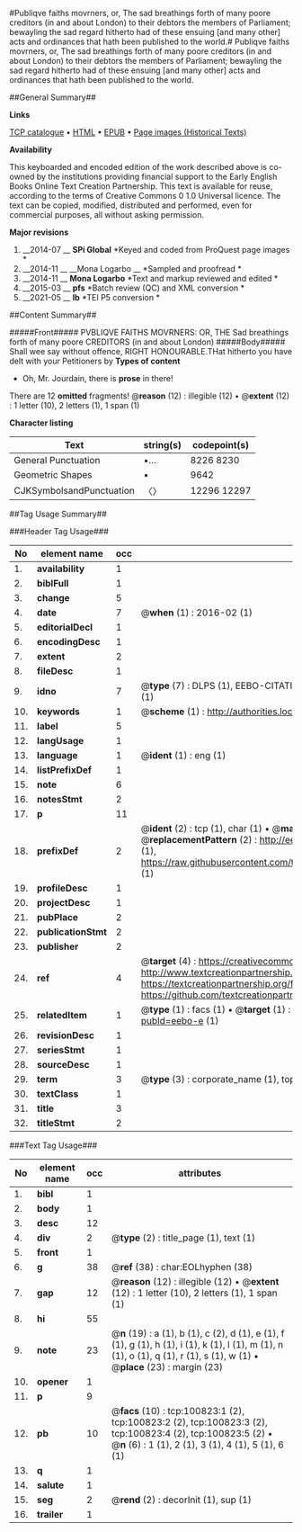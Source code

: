 #Publiqve faiths movrners, or, The sad breathings forth of many poore creditors (in and about London) to their debtors the members of Parliament; bewayling the sad regard hitherto had of these ensuing [and many other] acts and ordinances that hath been published to the world.#
Publiqve faiths movrners, or, The sad breathings forth of many poore creditors (in and about London) to their debtors the members of Parliament; bewayling the sad regard hitherto had of these ensuing [and many other] acts and ordinances that hath been published to the world.

##General Summary##

**Links**

[TCP catalogue](http://www.ota.ox.ac.uk/tcp/)  • 
[HTML](http://tei.it.ox.ac.uk/tcp/Texts-HTML/free/A56/A56239.html)  • 
[EPUB](http://tei.it.ox.ac.uk/tcp/Texts-EPUB/free/A56/A56239.epub) • 
[Page images (Historical Texts)](https://historicaltexts.jisc.ac.uk/eebo-13619654e)

**Availability**

This keyboarded and encoded edition of the work described above is co-owned by the
    institutions providing financial support to the Early English Books Online Text Creation
    Partnership. This text is available for reuse, according to the terms of  Creative Commons 0 1.0 Universal
    licence. The text can be copied, modified, distributed and performed, even for commercial
    purposes, all without asking permission.

**Major revisions**

1. __2014-07 __ __SPi Global__ *Keyed and coded from ProQuest page images *
1. __2014-11 __ __Mona Logarbo __ *Sampled and proofread *
1. __2014-11 __ __Mona Logarbo__ *Text and markup reviewed and edited *
1. __2015-03 __ __pfs__ *Batch review (QC) and XML conversion *
1. __2021-05 __ __lb__ *TEI P5 conversion *

##Content Summary##

#####Front#####
PVBLIQVE FAITHS MOVRNERS: OR, THE Sad breathings forth of many poore CREDITORS (in and about London)
#####Body#####
Shall wee say without offence, RIGHT HONOURABLE.THat hitherto you have delt with your Petitioners by
**Types of content**

  * Oh, Mr. Jourdain, there is **prose** in there!

There are 12 **omitted** fragments! 
 @__reason__ (12) : illegible (12)  •  @__extent__ (12) : 1 letter (10), 2 letters (1), 1 span (1)

**Character listing**


|Text|string(s)|codepoint(s)|
|---|---|---|
|General Punctuation|•…|8226 8230|
|Geometric Shapes|▪|9642|
|CJKSymbolsandPunctuation|〈〉|12296 12297|

##Tag Usage Summary##

###Header Tag Usage###

|No|element name|occ|attributes|
|---|---|---|---|
|1.|__availability__|1||
|2.|__biblFull__|1||
|3.|__change__|5||
|4.|__date__|7| @__when__ (1) : 2016-02 (1)|
|5.|__editorialDecl__|1||
|6.|__encodingDesc__|1||
|7.|__extent__|2||
|8.|__fileDesc__|1||
|9.|__idno__|7| @__type__ (7) : DLPS (1), EEBO-CITATION (1), VID (1), EEBO-PROQUEST (1), STC (2), OCLC (1)|
|10.|__keywords__|1| @__scheme__ (1) : http://authorities.loc.gov/ (1)|
|11.|__label__|5||
|12.|__langUsage__|1||
|13.|__language__|1| @__ident__ (1) : eng (1)|
|14.|__listPrefixDef__|1||
|15.|__note__|6||
|16.|__notesStmt__|2||
|17.|__p__|11||
|18.|__prefixDef__|2| @__ident__ (2) : tcp (1), char (1)  •  @__matchPattern__ (2) : ([0-9\-]+):([0-9IVX]+) (1), (.+) (1)  •  @__replacementPattern__ (2) : http://eebo.chadwyck.com/downloadtiff?vid=$1&page=$2 (1), https://raw.githubusercontent.com/textcreationpartnership/Texts/master/tcpchars.xml#$1 (1)|
|19.|__profileDesc__|1||
|20.|__projectDesc__|1||
|21.|__pubPlace__|2||
|22.|__publicationStmt__|2||
|23.|__publisher__|2||
|24.|__ref__|4| @__target__ (4) : https://creativecommons.org/publicdomain/zero/1.0/ (1), http://www.textcreationpartnership.org/docs/. (1), https://textcreationpartnership.org/faq/#faq05 (1), https://github.com/textcreationpartnership (1)|
|25.|__relatedItem__|1| @__type__ (1) : facs (1)  •  @__target__ (1) : https://data.historicaltexts.jisc.ac.uk/view?pubId=eebo-e (1)|
|26.|__revisionDesc__|1||
|27.|__seriesStmt__|1||
|28.|__sourceDesc__|1||
|29.|__term__|3| @__type__ (3) : corporate_name (1), topical_term (1), geographic_name (1)|
|30.|__textClass__|1||
|31.|__title__|3||
|32.|__titleStmt__|2||


###Text Tag Usage###

|No|element name|occ|attributes|
|---|---|---|---|
|1.|__bibl__|1||
|2.|__body__|1||
|3.|__desc__|12||
|4.|__div__|2| @__type__ (2) : title_page (1), text (1)|
|5.|__front__|1||
|6.|__g__|38| @__ref__ (38) : char:EOLhyphen (38)|
|7.|__gap__|12| @__reason__ (12) : illegible (12)  •  @__extent__ (12) : 1 letter (10), 2 letters (1), 1 span (1)|
|8.|__hi__|55||
|9.|__note__|23| @__n__ (19) : a (1), b (1), c (2), d (1), e (1), f (1), g (1), h (1), i (1), k (1), l (1), m (1), n (1), o (1), q (1), r (1), s (1), w (1)  •  @__place__ (23) : margin (23)|
|10.|__opener__|1||
|11.|__p__|9||
|12.|__pb__|10| @__facs__ (10) : tcp:100823:1 (2), tcp:100823:2 (2), tcp:100823:3 (2), tcp:100823:4 (2), tcp:100823:5 (2)  •  @__n__ (6) : 1 (1), 2 (1), 3 (1), 4 (1), 5 (1), 6 (1)|
|13.|__q__|1||
|14.|__salute__|1||
|15.|__seg__|2| @__rend__ (2) : decorInit (1), sup (1)|
|16.|__trailer__|1||

